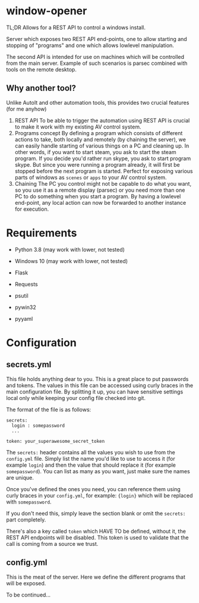 # window-opener
TL;DR
Allows for a REST API to control a windows install.

Server which exposes two REST API end-points, one to allow starting and stopping
of "programs" and one which allows lowlevel manipulation.

The second API is intended for use on machines which will be controlled from
the main server. Example of such scenarios is parsec combined with tools on
the remote desktop.

## Why another tool?

Unlike AutoIt and other automation tools, this provides two crucial features (for me anyhow)

1. REST API
   To be able to trigger the automation using REST API is crucial to make it work with my existing
   AV control system.
2. Programs concept
   By defining a program which consists of different actions to take, both locally and remotely (by
   chaining the server), we can easily handle starting of various things on a PC and cleaning up.
   In other words, if you want to start steam, you ask to start the steam program. If you decide you'd
   rather run skype, you ask to start program skype. But since you were running a program already, it will
   first be stopped before the next program is started. Perfect for exposing various parts of windows as
   `scenes` or `apps` to your AV control system.
3. Chaining
   The PC you control might not be capable to do what you want, so you use it as a remote display (parsec)
   or you need more than one PC to do something when you start a program. By having a lowlevel end-point,
   any local action can now be forwarded to another instance for execution.

# Requirements
- Python 3.8 (may work with lower, not tested)
- Windows 10 (may work with lower, not tested)

- Flask
- Requests
- psutil
- pywin32
- pyyaml

# Configuration

## secrets.yml

This file holds anything dear to you. This is a great place to put passwords and tokens.
The values in this file can be accessed using curly braces in the main configuration file.
By splitting it up, you can have sensitive settings local only while keeping your config file
checked into git.

The format of the file is as follows:

```
secrets:
  login : somepassword
  ...

token: your_superawesome_secret_token
```

The `secrets:` header contains all the values you wish to use from the `config.yml` file. Simply list the name you'd
like to use to access it (for example `login`) and then the value that should replace it (for example `somepassword`).
You can list as many as you want, just make sure the names are unique.

Once you've defined the ones you need, you can reference them using curly braces in your `config.yml`,
for example: `{login}` which will be replaced with `somepassword`.

If you don't need this, simply leave the section blank or omit the `secrets:` part completely.

There's also a key called `token` which HAVE TO be defined, without it, the REST API endpoints will be disabled.
This token is used to validate that the call is coming from a source we trust.

## config.yml

This is the meat of the server. Here we define the different programs that will be exposed.

To be continued...